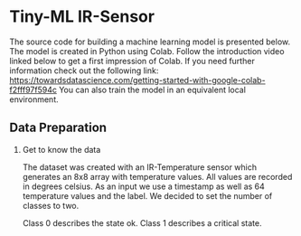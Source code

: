 # Tiny-ML IR-Sensor

The source code for building a machine learning model is presented below. The model is created in Python using Colab. Follow the introduction video linked below to get a first impression of Colab. If you need further information check out the following link: https://towardsdatascience.com/getting-started-with-google-colab-f2fff97f594c 
You can also train the model in an equivalent local environment. 

## Data Preparation 

1) Get to know the data 

    The dataset was created with an IR-Temperature sensor which generates an 8x8 array with temperature values. All values are recorded in degrees celsius. 
    As an input we use a timestamp as well as 64 temperature values and the label. We decided to set the number of classes to two. 
    
    Class 0 describes the state ok.                                 Class 1 describes a critical state.  
